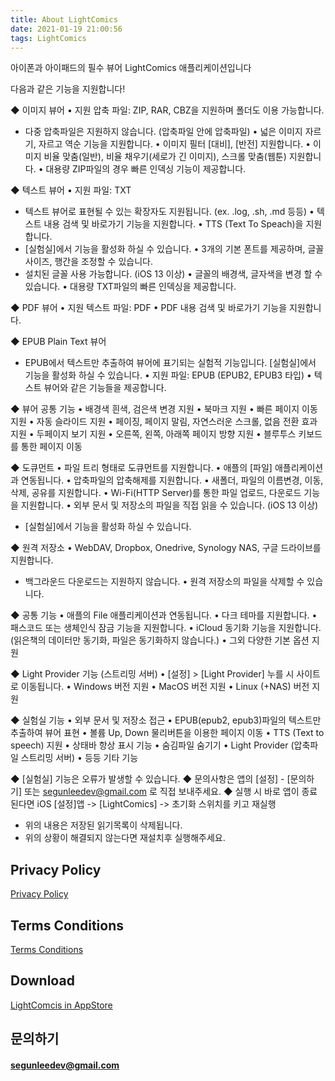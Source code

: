 ```yaml
---
title: About LightComics
date: 2021-01-19 21:00:56
tags: LightComics
---
```



아이폰과 아이패드의 필수 뷰어 LightComics 애플리케이션입니다

다음과 같은 기능을 지원합니다!

◆ 이미지 뷰어
• 지원 압축 파일: ZIP, RAR, CBZ을 지원하며 폴더도 이용 가능합니다.
* 다중 압축파일은 지원하지 않습니다. (압축파일 안에 압축파일)
• 넓은 이미지 자르기, 자르고 역순 기능을 지원합니다.
• 이미지 필터 [대비], [반전] 지원합니다.
• 이미지 비율 맞춤(일반), 비율 채우기(세로가 긴 이미지), 스크롤 맞춤(웹툰) 지원합니다.
• 대용량 ZIP파일의 경우 빠른 인덱싱 기능이 제공합니다.


◆ 텍스트 뷰어
• 지원 파일: TXT
* 텍스트 뷰어로 표현될 수 있는 확장자도 지원됩니다. (ex. .log, .sh, .md 등등)
• 텍스트 내용 검색 및 바로가기 기능을 지원합니다.
• TTS (Text To Speach)을 지원합니다.
* [실험실]에서 기능을 활성화 하실 수 있습니다.
• 3개의 기본 폰트를 제공하며, 글꼴 사이즈, 행간을 조정할 수 있습니다.
* 설치된 글꼴 사용 가능합니다. (iOS 13 이상)
• 글꼴의 배경색, 글자색을 변경 할 수 있습니다.
• 대용량 TXT파일의 빠른 인덱싱을 제공합니다.


◆ PDF 뷰어
• 지원 텍스트 파일: PDF
• PDF 내용 검색 및 바로가기 기능을 지원합니다.


◆ EPUB Plain Text 뷰어
* EPUB에서 텍스트만 추출하여 뷰어에 표기되는 실험적 기능입니다. [실험실]에서 기능을 활성화 하실 수 있습니다.
• 지원 파일: EPUB (EPUB2, EPUB3 타입)
• 텍스트 뷰어와 같은 기능들을 제공합니다.


◆ 뷰어 공통 기능
• 배경색 흰색, 검은색 변경 지원
• 북마크 지원
• 빠른 페이지 이동 지원
• 자동 슬라이드 지원
• 페이징, 페이지 말림, 자연스러운 스크롤, 없음 전환 효과 지원
• 두페이지 보기 지원
• 오른쪽, 왼쪽, 아래쪽 페이지 방향 지원
• 블루투스 키보드를 통한 페이지 이동


◆ 도큐먼트
• 파일 트리 형태로 도큐먼트를 지원합니다.
• 애플의 [파일] 애플리케이션과 연동됩니다.
• 압축파일의 압축해제를 지원합니다.
• 새폴더, 파일의 이름변경, 이동, 삭제, 공유를 지원합니다.
• Wi-Fi(HTTP Server)를 통한 파일 업로드, 다운로드 기능을 지원합니다.
• 외부 문서 및 저장소의 파일을 직접 읽을 수 있습니다. (iOS 13 이상)
* [실험실]에서 기능을 활성화 하실 수 있습니다.


◆ 원격 저장소
• WebDAV, Dropbox, Onedrive, Synology NAS, 구글 드라이브를 지원합니다.
* 백그라운드 다운로드는 지원하지 않습니다.
• 원격 저장소의 파일을 삭제할 수 있습니다.


◆ 공통 기능
• 애플의 File 애플리케이션과 연동됩니다.
• 다크 테마를 지원합니다.
• 패스코드 또는 생체인식 잠금 기능을 지원합니다.
• iCloud 동기화 기능을 지원합니다. (읽은책의 데이터만 동기화, 파일은 동기화하지 않습니다.)
• 그외 다양한 기본 옵션 지원

◆ Light Provider 기능 (스트리밍 서버)
• [설정] > [Light Provider] 누를 시 사이트로 이동됩니다.
• Windows 버전 지원
• MacOS 버전 지원
• Linux (+NAS) 버전 지원

◆ 실험실 기능
• 외부 문서 및 저장소 접근
• EPUB(epub2, epub3)파일의 텍스트만 추출하여 뷰어 표현
• 볼륨 Up, Down 물리버튼을 이용한 페이지 이동
• TTS (Text to speech) 지원
• 상태바 항상 표시 기능
• 숨김파일 숨기기
• Light Provider (압축파일 스트리밍 서버)
• 등등 기타 기능

◆ [실험실] 기능은 오류가 발생할 수 있습니다.
◆ 문의사항은 앱의 [설정] - [문의하기] 또는 segunleedev@gmail.com 로 직접 보내주세요.
◆ 실행 시 바로 앱이 종료 된다면 iOS [설정]앱 -> [LightComics] -> 초기화 스위치를 키고 재실행
* 위의 내용은 저장된 읽기목록이 삭제됩니다.
* 위의 상황이 해결되지 않는다면 재설치후 실행해주세요.



## Privacy Policy
<a href="https://lightcomics.kr/2021/01/19/LightComics-Privacy-Policy/">Privacy Policy</a>

## Terms Conditions
<a href="https://lightcomics.kr/2021/01/19/LightComics-Terms-Conditions/">Terms Conditions</a>

## Download

<a href="https://itunes.apple.com/kr/app/id1330843650?mt=8">LightComcis in AppStore</a>



## 문의하기

#### segunleedev@gmail.com